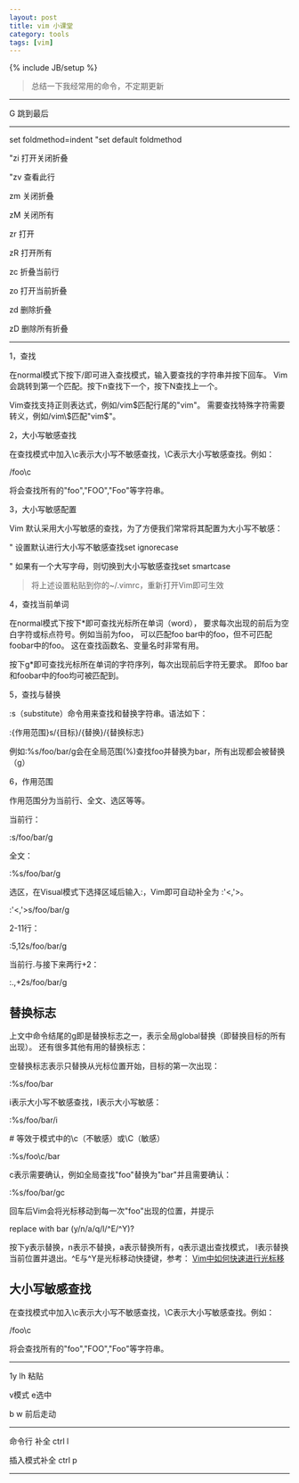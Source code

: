 ```yaml
---
layout: post
title: vim 小课堂
category: tools
tags: [vim]
---
```

{% include JB/setup %}

> 总结一下我经常用的命令，不定期更新

------

G 跳到最后

------

set foldmethod=indent "set default foldmethod

"zi 打开关闭折叠

"zv 查看此行

zm 关闭折叠

zM 关闭所有

zr 打开

zR 打开所有

zc 折叠当前行

zo 打开当前折叠

zd 删除折叠



zD 删除所有折叠

------

1，查找

在normal模式下按下/即可进入查找模式，输入要查找的字符串并按下回车。 Vim会跳转到第一个匹配。按下n查找下一个，按下N查找上一个。

Vim查找支持正则表达式，例如/vim$匹配行尾的"vim"。 需要查找特殊字符需要转义，例如/vim\$匹配"vim$"。

2，大小写敏感查找

在查找模式中加入\c表示大小写不敏感查找，\C表示大小写敏感查找。例如：

/foo\c

将会查找所有的"foo","FOO","Foo"等字符串。

3，大小写敏感配置

Vim 默认采用大小写敏感的查找，为了方便我们常常将其配置为大小写不敏感：

" 设置默认进行大小写不敏感查找set ignorecase

" 如果有一个大写字母，则切换到大小写敏感查找set smartcase

> 将上述设置粘贴到你的~/.vimrc，重新打开Vim即可生效

4，查找当前单词

在normal模式下按下*即可查找光标所在单词（word）， 要求每次出现的前后为空白字符或标点符号。例如当前为foo， 可以匹配foo bar中的foo，但不可匹配foobar中的foo。 这在查找函数名、变量名时非常有用。

按下g*即可查找光标所在单词的字符序列，每次出现前后字符无要求。 即foo bar和foobar中的foo均可被匹配到。

5，查找与替换

:s（substitute）命令用来查找和替换字符串。语法如下：

:{作用范围}s/{目标}/{替换}/{替换标志}

例如:%s/foo/bar/g会在全局范围(%)查找foo并替换为bar，所有出现都会被替换（g）

6，作用范围

作用范围分为当前行、全文、选区等等。

当前行：

:s/foo/bar/g

全文：

:%s/foo/bar/g

选区，在Visual模式下选择区域后输入:，Vim即可自动补全为 :'<,'>。

:'<,'>s/foo/bar/g

2-11行：

:5,12s/foo/bar/g

当前行.与接下来两行+2：

:.,+2s/foo/bar/g

## 替换标志

上文中命令结尾的g即是替换标志之一，表示全局global替换（即替换目标的所有出现）。 还有很多其他有用的替换标志：

空替换标志表示只替换从光标位置开始，目标的第一次出现：

:%s/foo/bar

i表示大小写不敏感查找，I表示大小写敏感：

:%s/foo/bar/i

\# 等效于模式中的\c（不敏感）或\C（敏感）

:%s/foo\c/bar

c表示需要确认，例如全局查找"foo"替换为"bar"并且需要确认：

:%s/foo/bar/gc

回车后Vim会将光标移动到每一次"foo"出现的位置，并提示

replace with bar (y/n/a/q/l/^E/^Y)?

按下y表示替换，n表示不替换，a表示替换所有，q表示退出查找模式， l表示替换当前位置并退出。^E与^Y是光标移动快捷键，参考： [Vim中如何快速进行光标移](http://harttle.com/2015/11/07/vim-cursor.html)

 

 

 

## 大小写敏感查找

在查找模式中加入\c表示大小写不敏感查找，\C表示大小写敏感查找。例如：

/foo\c



将会查找所有的"foo","FOO","Foo"等字符串。

------

1y lh 粘贴

v模式 e选中 

b w 前后走动

------

命令行 补全 ctrl l

插入模式补全 ctrl p

------